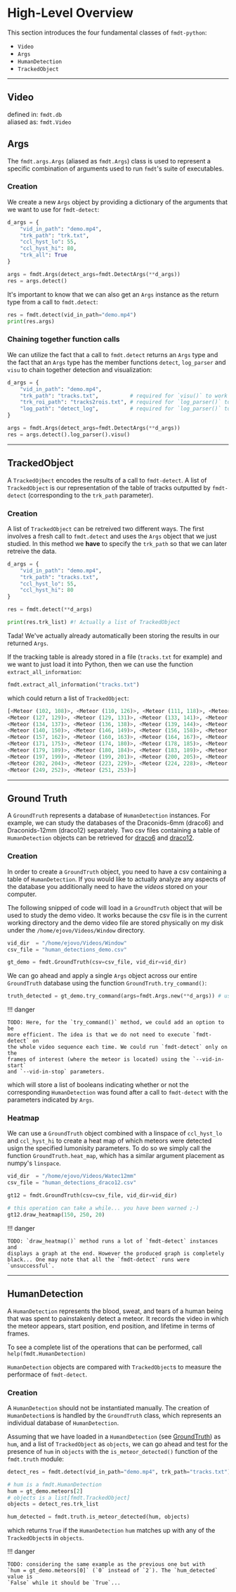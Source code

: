 # High-Level Overview

This section introduces the four fundamental classes of `fmdt-python`:

- `Video`
- `Args`
- `HumanDetection`
- `TrackedObject`

---

## Video
defined in: `fmdt.db` <br>
aliased as: `fmdt.Video`


## Args

The `fmdt.args.Args` (aliased as `fmdt.Args`) class is used to represent a 
specific combination of arguments used to run `fmdt`'s suite of executables.

### Creation

We create a new `Args` object by providing a dictionary of the arguments that we 
want to use for `fmdt-detect`:

```Python
d_args = {
    "vid_in_path": "demo.mp4",
    "trk_path": "trk.txt",
    "ccl_hyst_lo": 55,
    "ccl_hyst_hi": 80,
    "trk_all": True
}

args = fmdt.Args(detect_args=fmdt.DetectArgs(**d_args))
res = args.detect()
```

It's important to know that we can also get an `Args` instance as the return 
type from a call to `fmdt.detect`:

```Python
res = fmdt.detect(vid_in_path="demo.mp4")
print(res.args)
```

### Chaining together function calls

We can utilize the fact that a call to `fmdt.detect` returns an `Args` type and 
the fact that an `Args` type has the member functions `detect`, `log_parser` and 
`visu` to chain together detection and visualization:

```Python
d_args = {
    "vid_in_path": "demo.mp4",
    "trk_path": "tracks.txt",          # required for `visu()` to work
    "trk_roi_path": "tracks2rois.txt", # required for `log_parser()` to work
    "log_path": "detect_log",          # required for `log_parser()` to work
}

args = fmdt.Args(detect_args=fmdt.DetectArgs(**d_args))
res = args.detect().log_parser().visu()
```

---

## TrackedObject

A `TrackedOjbect` encodes the results of a call to `fmdt-detect`. A list of 
`TrackedObject` is our representation of the table of tracks outputted by 
`fmdt-detect` (corresponding to the `trk_path` parameter).

### Creation

A list of `TrackedObject` can be retreived two different ways. The first 
involves a fresh call to `fmdt.detect` and uses the `Args` object that we just 
studied. In this method we **have** to specify the `trk_path` so that we can 
later retreive the data.

```Python
d_args = {
    "vid_in_path": "demo.mp4",
    "trk_path": "tracks.txt",
    "ccl_hyst_lo": 55,
    "ccl_hyst_hi": 80
}

res = fmdt.detect(**d_args)

print(res.trk_list) #! Actually a list of TrackedObject
```

Tada! We've actually already automatically been storing the results in our 
returned `Args`.

If the tracking table is already stored in a file (`tracks.txt` for example) and 
we want to just load it into Python, then we can use the function 
`extract_all_information`:

```Python
fmdt.extract_all_information("tracks.txt")
```

which could return a list of `TrackedObject`:

```Python
[<Meteor (102, 108)>, <Meteor (110, 126)>, <Meteor (111, 118)>, <Meteor (121, 123)>, 
<Meteor (127, 129)>, <Meteor (129, 131)>, <Meteor (133, 141)>, <Meteor (134, 143)>, 
<Meteor (134, 137)>, <Meteor (136, 138)>, <Meteor (139, 144)>, <Meteor (139, 142)>, 
<Meteor (140, 150)>, <Meteor (146, 149)>, <Meteor (156, 158)>, <Meteor (156, 165)>, 
<Meteor (157, 162)>, <Meteor (160, 163)>, <Meteor (164, 167)>, <Meteor (167, 169)>, 
<Meteor (171, 175)>, <Meteor (174, 180)>, <Meteor (178, 185)>, <Meteor (179, 181)>, 
<Meteor (179, 189)>, <Meteor (180, 184)>, <Meteor (183, 189)>, <Meteor (194, 197)>,
<Meteor (197, 199)>, <Meteor (199, 201)>, <Meteor (200, 205)>, <Meteor (201, 203)>, 
<Meteor (202, 204)>, <Meteor (223, 229)>, <Meteor (224, 228)>, <Meteor (227, 231)>, 
<Meteor (249, 252)>, <Meteor (251, 253)>]
```

---

## Ground Truth

A `GroundTruth` represents a database of `HumanDetection` instances. For 
example, we can study the databases of the Draconids-6mm (draco6) and 
Draconids-12mm (draco12) separately. Two csv files containing a table of 
`HumanDetection`  objects can be retrieved for 
[draco6](https://github.com/ejovo13/fmdt_python_clean/blob/main/data/human_detections_draco6.csv) 
and 
[draco12](https://github.com/ejovo13/fmdt_python_clean/blob/main/data/human_detections_draco12.csv).

### Creation

In order to create a `GroundTruth` object, you need to have a csv containing a 
table of `HumanDetection`. If you would like to actually analyze any aspects of 
the database you additionally need to have the _videos_ stored on your computer.

The following snipped of code will load in a `GroundTruth` object that will be 
used to study the demo video. It works because the csv file is in the current 
working directory and the demo video file are stored physically on my disk under 
the `/home/ejovo/Videos/Window` directory.

```Python
vid_dir  = "/home/ejovo/Videos/Window"
csv_file = "human_detections_demo.csv"

gt_demo = fmdt.GroundTruth(csv=csv_file, vid_dir=vid_dir)
```

We can go ahead and apply a single `Args` object across our entire `GroundTruth` 
database using the function `GroundTruth.try_command()`:

```Python
truth_detected = gt_demo.try_command(args=fmdt.Args.new(**d_args)) # use any fmdt.Args from before
```

!!! danger 
    
    TODO: Here, for the `try_command()` method, we could add an option to be 
    more efficient. The idea is that we do not need to execute `fmdt-detect` on 
    the whole video sequence each time. We could run `fmdt-detect` only on the 
    frames of interest (where the meteor is located) using the `--vid-in-start` 
    and `--vid-in-stop` parameters.

which will store a list of booleans indicating whether or not the corresponding 
`HumanDetection` was found after a call to `fmdt-detect` with the parameters 
indicated by `Args`.

### Heatmap

We can use a `GroundTruth` object combined with a linspace of `ccl_hyst_lo` and 
`ccl_hyst_hi` to create a heat map of which meteors were detected usign the 
specified lumonisity parameters. To do so we simply call the function 
`GroundTruth.heat_map`, which has a similar argument placement as numpy's 
`linspace`.

```Python
vid_dir  = "/home/ejovo/Videos/Watec12mm"
csv_file = "human_detections_draco12.csv"

gt12 = fmdt.GroundTruth(csv=csv_file, vid_dir=vid_dir)

# this operation can take a while... you have been warned ;-)
gt12.draw_heatmap(150, 250, 20)
```

!!! danger 
    
    TODO: `draw_heatmap()` method runs a lot of `fmdt-detect` instances and 
    displays a graph at the end. However the produced graph is completely 
    black... One may note that all the `fmdt-detect` runs were `unsuccessful`.

---

## HumanDetection

A `HumanDetection` represents the blood, sweat, and tears of a human being that 
was spent to painstakenly detect a meteor. It records the video in which the 
meteor appears, start position, end position, and lifetime in terms of frames.

To see a complete list of the operations that can be performed, call 
`help(fmdt.HumanDetection)`

`HumanDetection` objects are compared with `TrackedObject`s to measure the 
performace of `fmdt-detect`.

### Creation

A `HumanDetection` should not be instantiated manually. The creation of 
`HumanDetection`s is handled by the `GroundTruth` class, which represents an 
individual database of `HumanDetection`.

Assuming that we have loaded in a `HumandDetection` (see 
[GroundTruth](#GroundTruth)) as `hum`, and a list of `TrackedObject` as 
`objects`, we can go ahead and test for the presence of `hum` in `objects` with 
the `is_meteor_detected()` function of the `fmdt.truth` module:

```Python
detect_res = fmdt.detect(vid_in_path="demo.mp4", trk_path="tracks.txt")

# hum is a fmdt.HumanDetection
hum = gt_demo.meteors[2]
# objects is a list[fmdt.TrackedObject]
objects = detect_res.trk_list

hum_detected = fmdt.truth.is_meteor_detected(hum, objects)
```

which returns `True` if the `HumanDetection` `hum` matches up with any of the 
`TrackedObject`s in `objects`.


!!! danger 
    
    TODO: considering the same example as the previous one but with 
    `hum = gt_demo.meteors[0]` (`0` instead of `2`). The `hum_detected` value is 
    `False` while it should be `True`...
